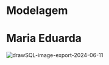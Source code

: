# Modelagem
# Maria Eduarda
![drawSQL-image-export-2024-06-11](https://github.com/dutradu/Extra-WEB/assets/153106768/0400ba54-e0d3-4d37-8c8a-bb99f84d99f4)

